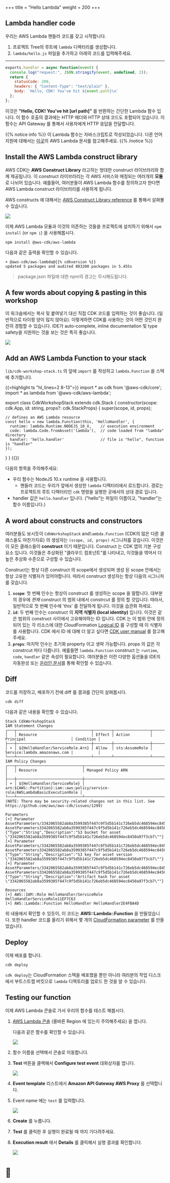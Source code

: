 +++
title = "Hello Lambda"
weight = 200
+++

## Lambda handler code

우리는 AWS Lambda 핸들러 코드를 갖고 시작합니다.

1. 프로젝트 Tree의 루트에 `lambda` 디렉터리를 생성합니다. 
2. `lambda/hello.js` 파일을 추가하고 아래의 코드를 입력해주세요.

---
```js
exports.handler = async function(event) {
  console.log("request:", JSON.stringify(event, undefined, 2));
  return {
    statusCode: 200,
    headers: { "Content-Type": "text/plain" },
    body: `Hello, CDK! You've hit ${event.path}\n`
  };
};
```

이것은 __"Hello, CDK! You've hit [url path]"__ 를 반환하는 간단한 Lambda 함수 입니다. 이 함수 호출의 결과에는 HTTP 헤더와 HTTP 상태 코드도 포함되어 있습니다. 이 함수는 API Gateway 를 통해서 사용자에게 HTTP 응답을 전달합니다. 

{{% notice info %}} 이 Lambda 함수는 자바스크립트로 작성되었습니다. 다른 언어 지원에 대해서는 [이곳](https://docs.aws.amazon.com/lambda/latest/dg/welcome.html)의 AWS Lambda 문서를 참고해주세요. {{% /notice %}}

## Install the AWS Lambda construct library

AWS CDK는 **AWS Construct Library** 라고하는 방대한 construct 라이브러리와 함께 제공됩니다. 이 construct 라이브러리는 각 AWS 서비스와 매칭되는 여러개의 **모듈**로 나뉘어 있습니다. 예를들어, 여러분들이 AWS Lambda 함수를 정의하고자 한다면 AWS Lambda construct 라이브러리를 사용하게 됩니다.

AWS constructs 에 대해서는 [AWS Construct Library reference](https://docs.aws.amazon.com/cdk/api/latest/docs/aws-construct-library.html) 를 통해서 살펴볼 수 있습니다.

![](./clib.png)

이제 AWS Lambda 모듈과 이것의 의존하는 것들을 프로젝트에 설치하기 위해서 `npm install` (or `npm i`) 을 사용해봅시다.  

```
npm install @aws-cdk/aws-lambda
```

다음과 같은 출력을 확인할 수 있습니다.

```
+ @aws-cdk/aws-lambda@{{% cdkversion %}}
updated 5 packages and audited 883208 packages in 5.455s
```

> package.json 파일에 대한 npm의 경고는 무시해도됩니다.

## A few words about copying & pasting in this workshop

이 워크숍에서는 복사 및 붙여넣기 대신 직접 CDK 코드를 입력하는 것이 좋습니다. (일반적으로 타이핑 양이 많지 않아요). 이렇게하면 CDK를 사용하는 것이 어떤 것인지 완전히 경험할 수 있습니다. IDE가 auto-complete, inline documentation 및 type safety을 지원하는 것을 보는 것은 특히 좋습니다.

![](./auto-complete.png)

## Add an AWS Lambda Function to your stack

`lib/cdk-workshop-stack.ts` 의 앞에 `import` 를 작성하고 `lambda.Function` 을 스택에 추가합니다.


{{<highlight ts "hl_lines=2 8-13">}}
import * as cdk from '@aws-cdk/core';
import * as lambda from '@aws-cdk/aws-lambda';

export class CdkWorkshopStack extends cdk.Stack {
  constructor(scope: cdk.App, id: string, props?: cdk.StackProps) {
    super(scope, id, props);

    // defines an AWS Lambda resource
    const hello = new lambda.Function(this, 'HelloHandler', {
      runtime: lambda.Runtime.NODEJS_10_X,    // execution environment
      code: lambda.Code.fromAsset('lambda'),  // code loaded from "lambda" directory
      handler: 'hello.handler'                // file is "hello", function is "handler"
    });
  }
}
{{</highlight>}}

다음의 항목을 주의해주세요:

- 우리 함수는 NodeJS 10.x runtime 을 사용합니다.
  - 핸들러 코드는 우리가 앞에서 생성한 `lambda` 디렉터리에서 로드합니다. 경로는 프로젝트의 루트 디렉터리인 `cdk` 명령을 실행한 곳에서의 상대 경로 입니다.
- handler 값은 `hello.handler` 입니다. ("hello"는 파일이 이름이고, "handler"는 함수 이름입니다.)

## A word about constructs and constructors

여러분들도 보시듯이 `CdkWorkshopStack` and`lambda.Function` (CDK의 많은 다른 클래스들도 마찬가지로) 의 생성자는  `(scope, id, props)` 시그니처를 갖습니다. 이것은 이 모든 클래스들이 **construct** 이기 때문입니다. Construct 는 CDK 앱의 기본 구성 요소 입니다. 이것들은 추상화된 "클라우드 컴포넌트"를 나타내고, 이것들을 엮어서 더 높은 추상화 수준으로 구성할 수 있습니다.

Construct는 항상 다른 construct 의 scope에서 생성되며 생성 된 scope 안에서는 항상 고유한 식별자가 있어야합니다. 따라서 construct 생성자는 항상 다음의 시그니처를 갖습니다.

1. __`scope`__: 첫 번째 인수는 항상이 construct 를 생성하는 scope 을 말합니다. 대부분의 경우에 *현재* construct 의 범위 내에서 constrcut 를 정의 할 것입니다. 따라서, 일반적으로 첫 번째 인수에 'this' 를 전달하게 됩니다. 이것을 습관화 하세요.
2. __`id`__: 두 번째 인수는 construct 의 **지역 식별자 (local identity)** 입니다. 
   이것은 같은 범위의 construct 사이에서 고유해야하는 ID 입니다. CDK 는 이 범위 안에 정의되어 있는 각 리소스에 대한 CloudFormation [Logical ID](https://docs.aws.amazon.com/AWSCloudFormation/latest/UserGuide/resources-section-structure.html) 를 구성할 때 이 식별자를 사용합니다. CDK 에서 ID 에 대해 더 알고 싶다면 [CDK user manual](https://docs.aws.amazon.com/cdk/latest/guide/identifiers.html#identifiers_logical_ids) 를 참고해 주세요.
3. __`props`__: 마지막 인수는 초기화 property 이고 생략 가능합니다. props 의 값은 각 constrcut 마다 다릅니다. 예를들면 `lambda.Function` construct 는 `runtime`, `code`, `handler` 같은 속성이 필요합니다. 여러분들은 이런 다양한 옵션들을 IDE의 자동완성 또는 [온라인 문서](https://docs.aws.amazon.com/cdk/api/latest/docs/aws-lambda-readme.html)를 통해 확인할 수 있습니다.

## Diff

코드를 저장하고, 배포하기 전에 diff 를 결과를 간단히 살펴봅시다.

```
cdk diff
```

다음과 같은 내용을 확인할 수 있습니다.

```text
Stack CdkWorkshopStack
IAM Statement Changes
┌───┬─────────────────────────────────┬────────┬────────────────┬──────────────────────────────┬───────────┐
│   │ Resource                        │ Effect │ Action         │ Principal                    │ Condition │
├───┼─────────────────────────────────┼────────┼────────────────┼──────────────────────────────┼───────────┤
│ + │ ${HelloHandler/ServiceRole.Arn} │ Allow  │ sts:AssumeRole │ Service:lambda.amazonaws.com │           │
└───┴─────────────────────────────────┴────────┴────────────────┴──────────────────────────────┴───────────┘
IAM Policy Changes
┌───┬─────────────────────────────┬────────────────────────────────────────────────────────────────────────────────┐
│   │ Resource                    │ Managed Policy ARN                                                             │
├───┼─────────────────────────────┼────────────────────────────────────────────────────────────────────────────────┤
│ + │ ${HelloHandler/ServiceRole} │ arn:${AWS::Partition}:iam::aws:policy/service-role/AWSLambdaBasicExecutionRole │
└───┴─────────────────────────────┴────────────────────────────────────────────────────────────────────────────────┘
(NOTE: There may be security-related changes not in this list. See https://github.com/aws/aws-cdk/issues/1299)

Parameters
[+] Parameter AssetParameters/3342065582ab8a3599385f447c9f5d5b141c726eb5dc468594ec8450a97f3cb7/S3Bucket AssetParameters3342065582ab8a3599385f447c9f5d5b141c726eb5dc468594ec8450a97f3cb7S3BucketEB5CA0D6: {"Type":"String","Description":"S3 bucket for asset \"3342065582ab8a3599385f447c9f5d5b141c726eb5dc468594ec8450a97f3cb7\""}
[+] Parameter AssetParameters/3342065582ab8a3599385f447c9f5d5b141c726eb5dc468594ec8450a97f3cb7/S3VersionKey AssetParameters3342065582ab8a3599385f447c9f5d5b141c726eb5dc468594ec8450a97f3cb7S3VersionKeyC5F120D1: {"Type":"String","Description":"S3 key for asset version \"3342065582ab8a3599385f447c9f5d5b141c726eb5dc468594ec8450a97f3cb7\""}
[+] Parameter AssetParameters/3342065582ab8a3599385f447c9f5d5b141c726eb5dc468594ec8450a97f3cb7/ArtifactHash AssetParameters3342065582ab8a3599385f447c9f5d5b141c726eb5dc468594ec8450a97f3cb7ArtifactHashBAACCCD2: {"Type":"String","Description":"Artifact hash for asset \"3342065582ab8a3599385f447c9f5d5b141c726eb5dc468594ec8450a97f3cb7\""}

Resources
[+] AWS::IAM::Role HelloHandler/ServiceRole HelloHandlerServiceRole11EF7C63
[+] AWS::Lambda::Function HelloHandler HelloHandler2E4FBA4D
```

위 내용에서 확인할 수 있듯이, 이 코드는 __AWS::Lambda::Function__ 을 만들었습니다. 또한 handler 코드를 올리기 위해서 몇 개의  [CloudFormation parameter](https://docs.aws.amazon.com/cdk/latest/guide/get_cfn_param.html) 를 만들었습니다.

## Deploy

이제 배포를 합니다.

```
cdk deploy
```

`cdk deploy`는 CloudFormation 스택을 배포했을 뿐만 아니라 여러분의 작업 디스크에서 부트스트랩 버킷으로 `lambda` 디렉토리를 업로드 한 것을 알 수 있습니다.

## Testing our function

이제 AWS Lambda 콘솔로 가서 우리의 함수를 테스트 해봅시다.

1. [AWS Lambda 콘솔](https://console.aws.amazon.com/lambda/home#/functions) (올바른 Region 에 있는지 주의해주세요) 을 엽니다.
   
    다음과 같은 함수를 확인할 수 있습니다.

    ![](./lambda-1.png)

2. 함수 이름을 선택해서 콘솔로 이동합니다.

3. **Test** 버튼을 클랙해서 **Configure test event**  대화상자를 엽니다.

    ![](./lambda-2.png)

4. **Event template** 리스트에서 __Amazon API Gateway AWS Proxy__ 를 선택합니다.

5. Event name 에는 `test` 를 입력합니다.

    ![](./lambda-3.png)

6. __Create__ 를 누릅니다.

7. **Test** 를 클릭한 후 실행이 완료될 때 까지 기다려주세요.

8. **Execution result** 에서 **Details** 를 클릭해서 실행 결과를 확인합니다.

    ![](./lambda-4.png)

# 👏

